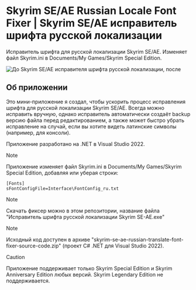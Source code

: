 # Skyrim SE/AE Russian Locale Font Fixer | Skyrim SE/AE исправитель шрифта русской локализации
Исправитель шрифта для русской локализации Skyrim SE/AE. Изменяет файл Skyrim.ini в Documents/My Games/Skyrim Special Edition.

![До Skyrim SE/AE исправителя шрифта русской локализации, после](https://i.imgur.com/LdPW6nY.jpeg)

## Об приложении
Это мини-приложение я создал, чтобы ускорить процесс исправления шрифта для русской локализации Skyrim SE/AE. Всегда можно исправить вручную, однако исправитель автоматически создаёт backup версию файла перед редактированием, а также может быстро убрать исправление на случай, если вы хотите видеть латинские символы (например, для консоли).

Приложение разработано на .NET в Visual Studio 2022.

> [!NOTE]
> Приложение изменяет файл Skyrim.ini в Documents/My Games/Skyrim Special Edition, добавляя или уберая строки:
> ```
> [Fonts]
> sFontConfigFile=Interface\FontConfig_ru.txt
> ```

> [!NOTE]
> Скачать фиксер можно в этом репозитории, название файла "Исправитель шрифта русской локализации Skyrim SE-AE.exe"

> [!NOTE]
> Исходный код доступен в архиве "skyrim-se-ae-russian-translate-font-fixer-source-code.zip" (проект C# .NET для Visual Studio 2022).

> [!CAUTION]
> Приложение поддерживает только Skyrim Special Edition и Skyrim Anniversary Edition любых версий. Skyrim Legendary Edition не поддерживается.
